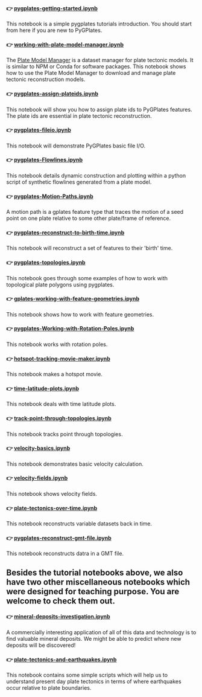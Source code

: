 #### 👉 [pygplates-getting-started.ipynb](pygplates-getting-started.ipynb)

This notebook is a simple pygplates tutorials introduction. You should start from here if you are new to PyGPlates.

#### 👉 [working-with-plate-model-manager.ipynb](working-with-plate-model-manager.ipynb)

The [Plate Model Manager](https://github.com/michaelchin/plate-model-manager#readme) is a dataset manager for plate tectonic models. It is similar to NPM or Conda for software packages. This notebook shows how to use the Plate Model Manager to download and manage plate tectonic reconstruction models.

#### 👉 [pygplates-assign-plateids.ipynb](pygplates-assign-plateids.ipynb)

This notebook will show you how to assign plate ids to PyGPlates features. The plate ids are essential in plate tectonic reconstruction.

#### 👉 [pygplates-fileio.ipynb](pygplates-fileio.ipynb)

This notebook will demonstrate PyGPlates basic file I/O.

#### 👉 [pygplates-Flowlines.ipynb](pygplates-Flowlines.ipynb)

This notebook details dynamic construction and plotting within a python script of synthetic flowlines generated from a plate model.

#### 👉 [pygplates-Motion-Paths.ipynb](pygplates-Motion-Paths.ipynb)

A motion path is a gplates feature type that traces the motion of a seed point on one plate relative to some other plate/frame of reference.

#### 👉 [pygplates-reconstruct-to-birth-time.ipynb](pygplates-reconstruct-to-birth-time.ipynb)

This notebook will reconstruct a set of features to their 'birth' time.

#### 👉 [pygplates-topologies.ipynb](pygplates-topologies.ipynb)

This notebook goes through some examples of how to work with topological plate polygons using pygplates.

#### 👉 [gplates-working-with-feature-geometries.ipynb](gplates-working-with-feature-geometries.ipynb)

This notebook shows how to work with feature geometries.

#### 👉 [pygplates-Working-with-Rotation-Poles.ipynb](pygplates-Working-with-Rotation-Poles.ipynb)

This notebook works with rotation poles.

#### 👉 [hotspot-tracking-movie-maker.ipynb](hotspot-tracking-movie-maker.ipynb)

This notebook makes a hotspot movie.

#### 👉 [time-latitude-plots.ipynb](time-latitude-plots.ipynb)

This notebook deals with time latitude plots.

#### 👉 [track-point-through-topologies.ipynb](track-point-through-topologies.ipynb)

This notebook tracks point through topologies.

#### 👉 [velocity-basics.ipynb](velocity-basics.ipynb)

This notebook demonstrates basic velocity calculation.

#### 👉 [velocity-fields.ipynb](velocity-fields.ipynb)

This notebook shows velocity fields.

#### 👉 [plate-tectonics-over-time.ipynb](plate-tectonics-over-time.ipynb)

This notebook reconstructs variable datasets back in time.

#### 👉 [pygplates-reconstruct-gmt-file.ipynb](pygplates-reconstruct-gmt-file.ipynb)

This notebook reconstructs datra in a GMT file.

## Besides the tutorial notebooks above, we also have two other miscellaneous notebooks which were designed for teaching purpose. You are welcome to check them out.

#### 👉 [mineral-deposits-investigation.ipynb](https://github.com/EarthByte/miscellaneous-notebooks/blob/master/notebooks/mineral-deposits-investigation.ipynb)

A commercially interesting application of all of this data and technology is to find valuable mineral deposits. We might be able to predict where new deposits will be discovered!

#### 👉 [plate-tectonics-and-earthquakes.ipynb](https://github.com/EarthByte/miscellaneous-notebooks/blob/master/notebooks/plate-tectonics-and-earthquakes.ipynb)

This notebook contains some simple scripts which will help us to understand present day plate tectonics in terms of where earthquakes occur relative to plate boundaries.
